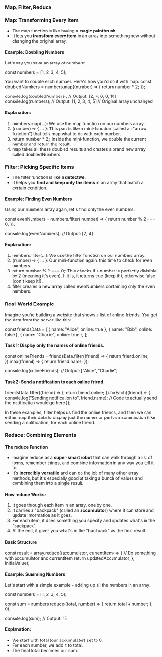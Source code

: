 ### Map, Filter, Reduce

### Map: Transforming Every Item
- The map function is like having a **magic paintbrush**. 
- It lets you **transform every item** in an array into something new without changing the original array.

#### Example: Doubling Numbers
Let's say you have an array of numbers:

const numbers = [1, 2, 3, 4, 5];

You want to double each number. Here's how you'd do it with map:
const doubledNumbers = numbers.map((number) => {
  return number * 2;
});

console.log(doubledNumbers); // Output: [2, 4, 6, 8, 10]
console.log(numbers); // Output: [1, 2, 3, 4, 5] // Original array unchanged

#### Explanation:
1. numbers.map(...): We use the map function on our numbers array.
2. (number) => { ... }: This part is like a mini-function (called an "arrow function") that tells map what to do with each number.
3. return number * 2;: Inside the mini-function, we double the current number and return the result.
4. map takes all these doubled results and creates a brand new array called doubledNumbers.


### Filter: Picking Specific Items
- The filter function is like a **detective**. 
- It helps you **find and keep only the items** in an array that match a certain condition.

#### Example: Finding Even Numbers
Using our numbers array again, let's find only the even numbers:

const evenNumbers = numbers.filter((number) => {
  return number % 2 === 0; 
});

console.log(evenNumbers); // Output: [2, 4]

#### Explanation:
1. numbers.filter(...): We use the filter function on our numbers array.
2. (number) => { ... }: Our mini-function again, this time to check for even numbers.
3. return number % 2 === 0;: This checks if a number is perfectly divisible by 2 (meaning it's even). If it is, it returns true (keep it!), otherwise false (don't keep it!).
4. filter creates a new array called evenNumbers containing only the even numbers.

### Real-World Example 

Imagine you're building a website that shows a list of online friends. You get the data from the server like this:

const friendsData = [
  { name: "Alice", online: true },
  { name: "Bob", online: false },
  { name: "Charlie", online: true },
];

#### Task 1: Display only the names of online friends.

const onlineFriends = friendsData.filter((friend) => {
  return friend.online;
}).map((friend) => {
  return friend.name;
});

console.log(onlineFriends); // Output: ["Alice", "Charlie"]

#### Task 2: Send a notification to each online friend.

friendsData.filter((friend) => {
  return friend.online;
}).forEach((friend) => {
  console.log("Sending notification to", friend.name);
  // Code to actually send the notification would go here
});

In these examples, filter helps us find the online friends, and then we can either map their data to display just the names or perform some action (like sending a notification) for each online friend.

### Reduce: Combining Elements

#### The reduce Function 

- Imagine reduce as a **super-smart robot** that can walk through a list of items, remember things, and combine information in any way you tell it to. 
- It's **incredibly versatile** and can do the job of many other array methods, but it's especially good at taking a bunch of values and combining them into a single result.

#### How reduce Works:
1. It goes through each item in an array, one by one.
2. It carries a "backpack" (called an **accumulator**) where it can store and update information as it goes.
3. For each item, it does something you specify and updates what's in the "backpack".
4. At the end, it gives you what's in the "backpack" as the final result.

#### Basic Structure

const result = array.reduce((accumulator, currentItem) => {
    // Do something with accumulator and currentItem
    return updatedAccumulator;
}, initialValue);

#### Example: Summing Numbers
Let's start with a simple example - adding up all the numbers in an array:

const numbers = [1, 2, 3, 4, 5];

const sum = numbers.reduce((total, number) => {
    return total + number;
}, 0);

console.log(sum); // Output: 15

#### Explanation:
- We start with total (our accumulator) set to 0.
- For each number, we add it to total.
- The final total becomes our sum.